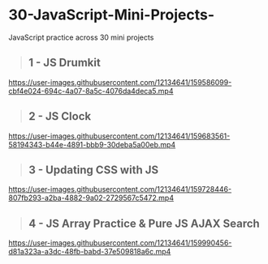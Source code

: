 # 30-JavaScript-Mini-Projects-
JavaScript practice across 30 mini projects

>## 1 - JS Drumkit
https://user-images.githubusercontent.com/12134641/159586099-cbf4e024-694c-4a07-8a5c-4076da4deca5.mp4
>## 2 - JS Clock
https://user-images.githubusercontent.com/12134641/159683561-58194343-b44e-4891-bbb9-30deba5a00eb.mp4
>## 3 - Updating CSS with JS
https://user-images.githubusercontent.com/12134641/159728446-807fb293-a2ba-4882-9a02-2729567c5472.mp4
>## 4 - JS Array Practice & Pure JS AJAX Search
https://user-images.githubusercontent.com/12134641/159990456-d81a323a-a3dc-48fb-babd-37e509818a6c.mp4

